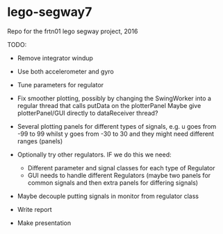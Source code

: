 # lego-segway7
Repo for the frtn01 lego segway project, 2016

TODO:
* Remove integrator windup
* Use both accelerometer and gyro
* Tune parameters for regulator
* Fix smoother plotting, possibly by changing the SwingWorker into a regular thread that calls putData on the plotterPanel
	Maybe give plotterPanel/GUI directly to dataReceiver thread?
	
* Several plotting panels for different types of signals, e.g. u goes from -99 to 99 whilst y goes from -30 to 30 and they might need different ranges (panels)

* Optionally try other regulators. IF we do this we need:
 	* Different parameter and signal classes for each type of Regulator
 	* GUI needs to handle different Regulators (maybe two panels for common signals and then extra panels for differing signals)

* Maybe decouple putting signals in monitor from regulator class
* Write report
* Make presentation
